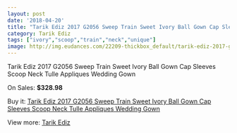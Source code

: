 ```yaml
---
layout: post
date: '2018-04-20'
title: "Tarik Ediz 2017 G2056 Sweep Train Sweet Ivory Ball Gown Cap Sleeves Scoop Neck Tulle Appliques Wedding Gown"
category: Tarik Ediz
tags: ["ivory","scoop","train","neck","unique"]
image: http://img.eudances.com/22209-thickbox_default/tarik-ediz-2017-g2056-sweep-train-sweet-ivory-ball-gown-cap-sleeves-scoop-neck-tulle-appliques-wedding-gown.jpg
---
```

Tarik Ediz 2017 G2056 Sweep Train Sweet Ivory Ball Gown Cap Sleeves Scoop Neck Tulle Appliques Wedding Gown

On Sales: **$328.98**
<a href="https://www.eudances.com/en/tarik-ediz/7096-tarik-ediz-2017-g2056-sweep-train-sweet-ivory-ball-gown-cap-sleeves-scoop-neck-tulle-appliques-wedding-gown.html"><amp-img layout="responsive" width="600" height="600" src="//img.eudances.com/22209-thickbox_default/tarik-ediz-2017-g2056-sweep-train-sweet-ivory-ball-gown-cap-sleeves-scoop-neck-tulle-appliques-wedding-gown.jpg" alt="Tarik Ediz 2017 G2056 Sweep Train Sweet Ivory Ball Gown Cap Sleeves Scoop Neck Tulle Appliques Wedding Gown 0" /></a>
<a href="https://www.eudances.com/en/tarik-ediz/7096-tarik-ediz-2017-g2056-sweep-train-sweet-ivory-ball-gown-cap-sleeves-scoop-neck-tulle-appliques-wedding-gown.html"><amp-img layout="responsive" width="600" height="600" src="//img.eudances.com/22213-thickbox_default/tarik-ediz-2017-g2056-sweep-train-sweet-ivory-ball-gown-cap-sleeves-scoop-neck-tulle-appliques-wedding-gown.jpg" alt="Tarik Ediz 2017 G2056 Sweep Train Sweet Ivory Ball Gown Cap Sleeves Scoop Neck Tulle Appliques Wedding Gown 1" /></a>
<a href="https://www.eudances.com/en/tarik-ediz/7096-tarik-ediz-2017-g2056-sweep-train-sweet-ivory-ball-gown-cap-sleeves-scoop-neck-tulle-appliques-wedding-gown.html"><amp-img layout="responsive" width="600" height="600" src="//img.eudances.com/22212-thickbox_default/tarik-ediz-2017-g2056-sweep-train-sweet-ivory-ball-gown-cap-sleeves-scoop-neck-tulle-appliques-wedding-gown.jpg" alt="Tarik Ediz 2017 G2056 Sweep Train Sweet Ivory Ball Gown Cap Sleeves Scoop Neck Tulle Appliques Wedding Gown 2" /></a>
<a href="https://www.eudances.com/en/tarik-ediz/7096-tarik-ediz-2017-g2056-sweep-train-sweet-ivory-ball-gown-cap-sleeves-scoop-neck-tulle-appliques-wedding-gown.html"><amp-img layout="responsive" width="600" height="600" src="//img.eudances.com/22211-thickbox_default/tarik-ediz-2017-g2056-sweep-train-sweet-ivory-ball-gown-cap-sleeves-scoop-neck-tulle-appliques-wedding-gown.jpg" alt="Tarik Ediz 2017 G2056 Sweep Train Sweet Ivory Ball Gown Cap Sleeves Scoop Neck Tulle Appliques Wedding Gown 3" /></a>
<a href="https://www.eudances.com/en/tarik-ediz/7096-tarik-ediz-2017-g2056-sweep-train-sweet-ivory-ball-gown-cap-sleeves-scoop-neck-tulle-appliques-wedding-gown.html"><amp-img layout="responsive" width="600" height="600" src="//img.eudances.com/22210-thickbox_default/tarik-ediz-2017-g2056-sweep-train-sweet-ivory-ball-gown-cap-sleeves-scoop-neck-tulle-appliques-wedding-gown.jpg" alt="Tarik Ediz 2017 G2056 Sweep Train Sweet Ivory Ball Gown Cap Sleeves Scoop Neck Tulle Appliques Wedding Gown 4" /></a>

Buy it: [Tarik Ediz 2017 G2056 Sweep Train Sweet Ivory Ball Gown Cap Sleeves Scoop Neck Tulle Appliques Wedding Gown](https://www.eudances.com/en/tarik-ediz/7096-tarik-ediz-2017-g2056-sweep-train-sweet-ivory-ball-gown-cap-sleeves-scoop-neck-tulle-appliques-wedding-gown.html "Tarik Ediz 2017 G2056 Sweep Train Sweet Ivory Ball Gown Cap Sleeves Scoop Neck Tulle Appliques Wedding Gown")

View more: [Tarik Ediz](https://www.eudances.com/en/109-tarik-ediz "Tarik Ediz")
